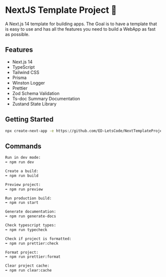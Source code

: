 # NextJS Template Project 🚀

A Next.js 14 template for building apps. The Goal is to have a template that is easy to use and has all the features you need to build a WebApp as fast as possible.

## Features

- Next.js 14
- TypeScript
- Tailwind CSS
- Prisma
- Winston Logger
- Prettier
- Zod Schema Validation
- Ts-doc Summary Documentation
- Zustand State Library

## Getting Started

```bash
npx create-next-app -e https://github.com/ED-LetsCode/NextTemplateProject
```

## Commands

```bash
Run in dev mode:
➡️ npm run dev

Create a build:
➡️ npm run build

Preview project:
➡️ npm run preview

Run production build:
➡️ npm run start

Generate documentation:
➡️ npm run generate-docs

Check typescript types:
➡️ npm run typecheck

Check if project is formatted:
➡️ npm run prettier:check

Format project:
➡️ npm run prettier:format

Clear project cache:
➡️ npm run clear:cache
```
